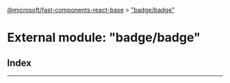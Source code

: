 [@microsoft/fast-components-react-base](../README.md) > ["badge/badge"](../modules/_badge_badge_.md)

# External module: "badge/badge"

## Index

---

